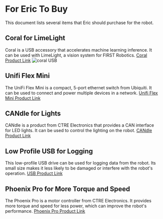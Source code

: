 # For Eric To Buy

This document lists several items that Eric should purchase for the robot.

## Coral for LimeLight

Coral is a USB accessory that accelerates machine learning inference. It can be used with LimeLight, a vision system for FIRST Robotics. [Coral Product Link](https://coral.ai/products/accelerator) ![coral USB](https://coral.ai/products/accelerator/)

## Unifi Flex Mini

The UniFi Flex Mini is a compact, 5-port ethernet switch from Ubiquiti. It can be used to connect and power multiple devices in a network. [Unifi Flex Mini Product Link](https://store.ui.com/us/en/collections/unifi-switching-utility-mini/products/usw-flex-mini)

## CANdle for Lights

CANdle is a product from CTRE Electronics that provides a CAN interface for LED lights. It can be used to control the lighting on the robot. [CANdle Product Link](https://store.ctr-electronics.com/candle/)

## Low Profile USB for Logging

This low-profile USB drive can be used for logging data from the robot. Its small size makes it less likely to be damaged or interfere with the robot's operation. [USB Product Link](https://www.amazon.com/ZZ-Low-Profile-Storage-Portable-Lanyard/dp/B0828YBVPK?source=ps-sl-shoppingads-lpcontext&psc=1)

## Phoenix Pro for More Torque and Speed

The Phoenix Pro is a motor controller from CTRE Electronics. It provides more torque and speed for less power, which can improve the robot's performance. [Phoenix Pro Product Link](https://store.ctr-electronics.com/phoenix-pro/)
